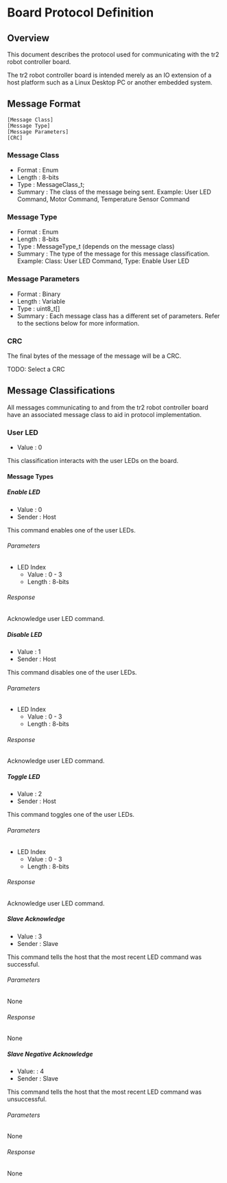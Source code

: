 # Board Protocol Definition

## Overview

This document describes the protocol used for communicating with the tr2 robot
controller board.

The tr2 robot controller board is intended merely as an IO extension of a host
platform such as a Linux Desktop PC or another embedded system.

## Message Format

    [Message Class]
    [Message Type]
    [Message Parameters]
    [CRC]

### Message Class

* Format  : Enum
* Length  : 8-bits
* Type    : MessageClass_t;
* Summary : The class of the message being sent. Example: User LED Command,
            Motor Command, Temperature Sensor Command

### Message Type

* Format  : Enum
* Length  : 8-bits
* Type    : MessageType_t (depends on the message class)
* Summary : The type of the message for this message classification. Example:
            Class: User LED Command, Type: Enable User LED

### Message Parameters

* Format  : Binary
* Length  : Variable
* Type    : uint8_t[]
* Summary : Each message class has a different set of parameters. Refer to the
            sections below for more information.

### CRC

The final bytes of the message of the message will be a CRC.

TODO: Select a CRC

## Message Classifications

All messages communicating to and from the tr2 robot controller board have an
associated message class to aid in protocol implementation.

### User LED

* Value : 0

This classification interacts with the user LEDs on the board.

#### Message Types

##### Enable LED

* Value  : 0
* Sender : Host

This command enables one of the user LEDs.

###### Parameters

* LED Index
    * Value  : 0 - 3
    * Length : 8-bits

###### Response

Acknowledge user LED command.

##### Disable LED

* Value  : 1
* Sender : Host

This command disables one of the user LEDs.

###### Parameters

* LED Index
    * Value  : 0 - 3
    * Length : 8-bits

###### Response

Acknowledge user LED command.

##### Toggle LED

* Value  : 2
* Sender : Host

This command toggles one of the user LEDs.

###### Parameters

* LED Index
    * Value  : 0 - 3
    * Length : 8-bits

###### Response

Acknowledge user LED command.

##### Slave Acknowledge

* Value  : 3
* Sender : Slave

This command tells the host that the most recent LED command was successful.

###### Parameters

None

###### Response

None

##### Slave Negative Acknowledge

* Value:  : 4
* Sender  : Slave

This command tells the host that the most recent LED command was unsuccessful.

###### Parameters

None

###### Response

None

